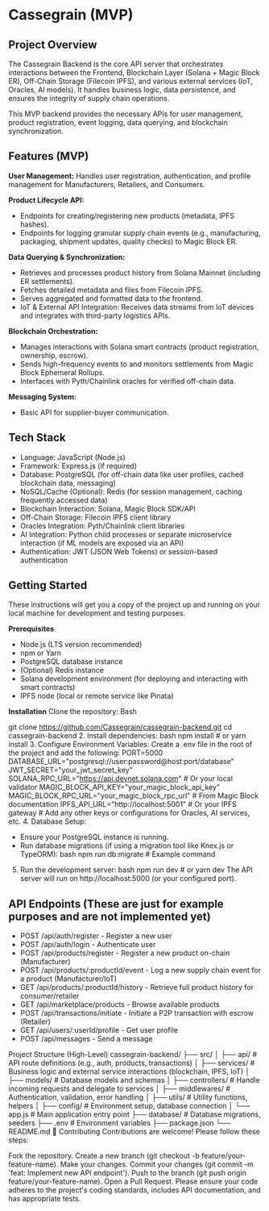 # Cassegrain (MVP)

## Project Overview
The Cassegrain Backend is the core API server that orchestrates interactions between the Frontend, Blockchain Layer (Solana + Magic Block ER), Off-Chain Storage (Filecoin IPFS), and various external services (IoT, Oracles, AI models). It handles business logic, data persistence, and ensures the integrity of supply chain operations.

This MVP backend provides the necessary APIs for user management, product registration, event logging, data querying, and blockchain synchronization.

## Features (MVP)

**User Management:** Handles user registration, authentication, and profile management for Manufacturers, Retailers, and Consumers.

**Product Lifecycle API:**
- Endpoints for creating/registering new products (metadata, IPFS hashes).
- Endpoints for logging granular supply chain events (e.g., manufacturing, packaging, shipment updates, quality checks) to Magic Block ER.

**Data Querying & Synchronization:**
- Retrieves and processes product history from Solana Mainnet (including ER settlements).
- Fetches detailed metadata and files from Filecoin IPFS.
- Serves aggregated and formatted data to the frontend.
- IoT & External API Integration: Receives data streams from IoT devices and integrates with third-party logistics APIs.

**Blockchain Orchestration:**
- Manages interactions with Solana smart contracts (product registration, ownership, escrow).
- Sends high-frequency events to and monitors settlements from Magic Block Ephemeral Rollups.
- Interfaces with Pyth/Chainlink oracles for verified off-chain data.

**Messaging System:**
- Basic API for supplier-buyer communication.

## Tech Stack
- Language: JavaScript (Node.js)
- Framework: Express.js (if required)
- Database: PostgreSQL (for off-chain data like user profiles, cached blockchain data, messaging)
- NoSQL/Cache (Optional): Redis (for session management, caching frequently accessed data)
- Blockchain Interaction: Solana, Magic Block SDK/API
- Off-Chain Storage: Filecoin IPFS client library 
- Oracles Integration: Pyth/Chainlink client libraries
- AI Integration: Python child processes or separate microservice interaction (if ML models are exposed via an API)
- Authentication: JWT (JSON Web Tokens) or session-based authentication

## Getting Started

These instructions will get you a copy of the project up and running on your local machine for development and testing purposes.

**Prerequisites**
- Node.js (LTS version recommended)
- npm or Yarn
- PostgreSQL database instance
- (Optional) Redis instance
- Solana development environment (for deploying and interacting with smart contracts)
- IPFS node (local or remote service like Pinata)

**Installation**
Clone the repository:
Bash

git clone https://github.com/Cassegrain/cassegrain-backend.git
cd cassegrain-backend
2.  Install dependencies:
bash npm install # or yarn install
3.  Configure Environment Variables:
Create a .env file in the root of the project and add the following:
PORT=5000 DATABASE_URL="postgresql://user:password@host:port/database" JWT_SECRET="your_jwt_secret_key" SOLANA_RPC_URL="https://api.devnet.solana.com" # Or your local validator MAGIC_BLOCK_API_KEY="your_magic_block_api_key" MAGIC_BLOCK_RPC_URL="your_magic_block_rpc_url" # From Magic Block documentation IPFS_API_URL="http://localhost:5001" # Or your IPFS gateway # Add any other keys or configurations for Oracles, AI services, etc.
4.  Database Setup:
* Ensure your PostgreSQL instance is running.
* Run database migrations (if using a migration tool like Knex.js or TypeORM):
bash npm run db:migrate # Example command
5.  Run the development server:
bash npm run dev # or yarn dev
The API server will run on http://localhost:5000 (or your configured port).

## API Endpoints (These are just for example purposes and are not implemented yet)
- POST /api/auth/register - Register a new user
- POST /api/auth/login - Authenticate user
- POST /api/products/register - Register a new product on-chain (Manufacturer)
- POST /api/products/:productId/event - Log a new supply chain event for a product (Manufacturer/IoT)
- GET /api/products/:productId/history - Retrieve full product history for consumer/retailer
- GET /api/marketplace/products - Browse available products
- POST /api/transactions/initiate - Initiate a P2P transaction with escrow (Retailer)
- GET /api/users/:userId/profile - Get user profile
- POST /api/messages - Send a message

Project Structure (High-Level)
cassegrain-backend/
├── src/
│   ├── api/                # API route definitions (e.g., auth, products, transactions)
│   ├── services/           # Business logic and external service interactions (blockchain, IPFS, IoT)
│   ├── models/             # Database models and schemas
│   ├── controllers/        # Handle incoming requests and delegate to services
│   ├── middlewares/        # Authentication, validation, error handling
│   ├── utils/              # Utility functions, helpers
│   ├── config/             # Environment setup, database connection
│   └── app.js              # Main application entry point
├── database/               # Database migrations, seeders
├── .env                    # Environment variables
├── package.json
└── README.md
🤝 Contributing
Contributions are welcome! Please follow these steps:

Fork the repository.
Create a new branch (git checkout -b feature/your-feature-name).
Make your changes.
Commit your changes (git commit -m 'feat: Implement new API endpoint').
Push to the branch (git push origin feature/your-feature-name).
Open a Pull Request.
Please ensure your code adheres to the project's coding standards, includes API documentation, and has appropriate tests.

